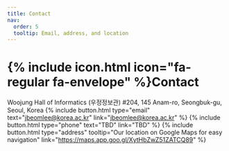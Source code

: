 ```yaml
---
title: Contact
nav:
  order: 5
  tooltip: Email, address, and location
---
```


<div class="contact-center">
  
# {% include icon.html icon="fa-regular fa-envelope" %}Contact

Woojung Hall of Informatics (우정정보관) #204, 145 Anam-ro, Seongbuk-gu, Seoul, Korea
{%
  include button.html
  type="email"
  text="jbeomlee@korea.ac.kr"
  link="jbeomlee@korea.ac.kr"
%}
{%
  include button.html
  type="phone"
  text="TBD"
  link="TBD"
%}
{%
  include button.html
  type="address"
  tooltip="Our location on Google Maps for easy navigation"
  link="https://maps.app.goo.gl/XytHbZwZ51ZATCQ89"
%}
</div>
